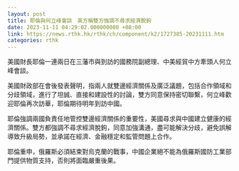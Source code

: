 ```yaml
---
layout: post
title: 耶倫與何立峰會談　美方稱雙方強調不尋求經濟脫鉤
date: 2023-11-11 04:29:02.000000000 +08:00
link: https://news.rthk.hk/rthk/ch/component/k2/1727385-20231111.htm
categories: rthk
---
```


美國財長耶倫一連兩日在三藩市與到訪的國務院副總理、中美經貿中方牽頭人何立峰會談。

美國財政部在會後發表聲明，指兩人就雙邊經濟關係及廣泛議題，包括合作領域和分歧領域，進行了坦誠、直接和建設性的討論，雙方同意保持密切聯繫，何立峰歡迎耶倫再次訪華，耶倫期待明年到訪中國。

耶倫強調兩國負責任地管控雙邊經濟關係的重要性，美國尋求與中國建立健康的經濟關係。雙方都強調不尋求經濟脫鉤，同意加強溝通，盡可能解決分歧，避免誤解導致升級局勢，並承諾在經濟、金融穩定和監管問題上合作。

耶倫重申，俄羅斯必須結束對烏克蘭的戰事，中國企業絕不能為俄羅斯國防工業部門提供物質支持，否則將面臨嚴重後果。
